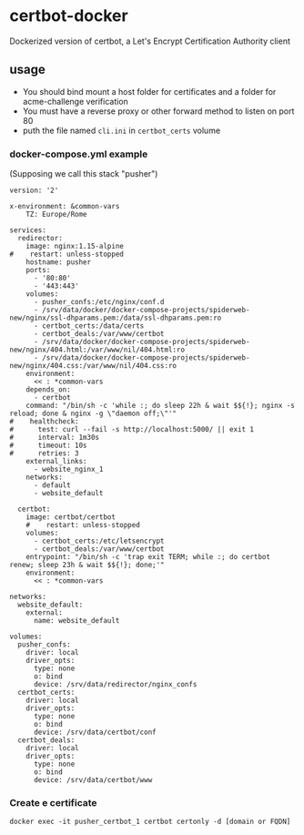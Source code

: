 # certbot-docker
Dockerized version of certbot, a Let's Encrypt Certification Authority client

## usage
* You should bind mount a host folder for certificates and a folder for acme-challenge verification
* You must have a reverse proxy or other forward method to listen on port 80
* puth the file named `cli.ini` in `certbot_certs` volume

### docker-compose.yml example
(Supposing we call this stack "pusher")
```
version: '2'

x-environment: &common-vars
    TZ: Europe/Rome

services:
  redirector:
    image: nginx:1.15-alpine
#    restart: unless-stopped
    hostname: pusher
    ports:
      - '80:80'
      - '443:443'
    volumes:
      - pusher_confs:/etc/nginx/conf.d
      - /srv/data/docker/docker-compose-projects/spiderweb-new/nginx/ssl-dhparams.pem:/data/ssl-dhparams.pem:ro
      - certbot_certs:/data/certs
      - certbot_deals:/var/www/certbot
      - /srv/data/docker/docker-compose-projects/spiderweb-new/nginx/404.html:/var/www/nil/404.html:ro
      - /srv/data/docker/docker-compose-projects/spiderweb-new/nginx/404.css:/var/www/nil/404.css:ro
    environment:
      << : *common-vars
    depends_on:
      - certbot
    command: "/bin/sh -c 'while :; do sleep 22h & wait $${!}; nginx -s reload; done & nginx -g \"daemon off;\"'"
#    healthcheck:
#      test: curl --fail -s http://localhost:5000/ || exit 1
#      interval: 1m30s
#      timeout: 10s
#      retries: 3
    external_links:
      - website_nginx_1
    networks:
      - default
      - website_default

  certbot:
    image: certbot/certbot
    #    restart: unless-stopped
    volumes:
      - certbot_certs:/etc/letsencrypt
      - certbot_deals:/var/www/certbot
    entrypoint: "/bin/sh -c 'trap exit TERM; while :; do certbot renew; sleep 23h & wait $${!}; done;'"
    environment:
      << : *common-vars

networks:
  website_default:
    external:
      name: website_default

volumes:
  pusher_confs:
    driver: local
    driver_opts:
      type: none
      o: bind
      device: /srv/data/redirector/nginx_confs
  certbot_certs:
    driver: local
    driver_opts:
      type: none
      o: bind
      device: /srv/data/certbot/conf
  certbot_deals:
    driver: local
    driver_opts:
      type: none
      o: bind
      device: /srv/data/certbot/www
```
### Create e certificate
`docker exec -it pusher_certbot_1 certbot certonly -d [domain or FQDN]`
